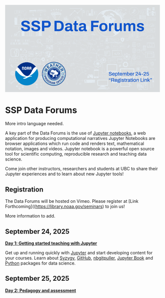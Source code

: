 ![SSP Data Forums](img/coverslide.png)

# SSP Data Forums


More intro language needed.


A key part of the Data Forums is the use of [Jupyter notebooks](https://jupyter.org), a web application for producing computational narratives  Jupyter Notebooks are browser applications which run code and renders text, mathematical notation, images and videos. Jupyter notebook is a powerful open source tool for scientific computing, reproducible research and teaching data science.

Come join other instructors, researchers and students at UBC to share their Jupyter experiences and to learn about new Jupyter tools!

## Registration

The Data Forums will be hosted on Vimeo.  Please register at [Link Forthcoming]((https://library.noaa.gov/seminars) to join us!

More information to add.

## September 24, 2025

[**Day 1: Getting started teaching with Jupyter**](schedule/day1.md)

Get up and running quickly with [Jupyter](https://jupyter.org) and start developing content for your courses. Learn about [Syzygy](https://syzygy.ca), [GitHub](https://github.com), [nbgitpuller](https://jupyterhub.github.io/nbgitpuller/), [Jupyter Book](https://jupyterbook.org) and [Python](https://www.python.org) packages for data science.

## September 25, 2025

[**Day 2: Pedagogy and assessment**](schedule/day2.md)

